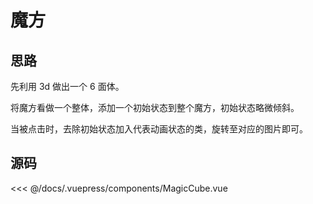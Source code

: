 # 魔方

<MagicCube/>

## 思路

先利用 3d 做出一个 6 面体。

将魔方看做一个整体，添加一个初始状态到整个魔方，初始状态略微倾斜。

当被点击时，去除初始状态加入代表动画状态的类，旋转至对应的图片即可。

## 源码

<<< @/docs/.vuepress/components/MagicCube.vue
